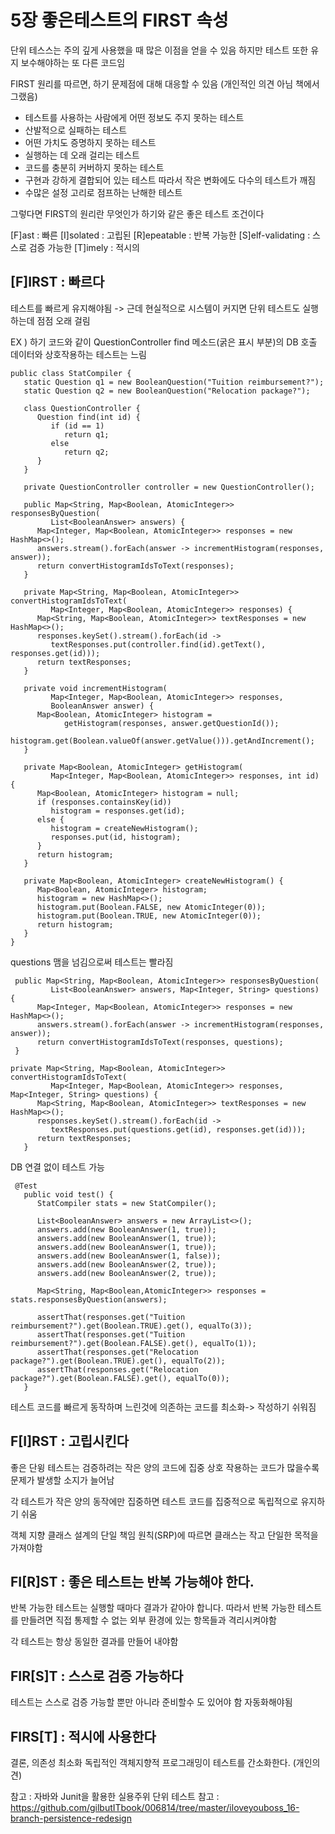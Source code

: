 # 5장 좋은테스트의 FIRST 속성

단위 테스스는 주의 깊게 사용했을 때 많은 이점을 얻을 수 있음
하지만 테스트 또한 유지 보수해야하는 또 다른 코드임

FIRST 원리를 따르면, 하기 문제점에 대해 대응할 수 있음 (개인적인 의견 아님 책에서 그랬음)

- 테스트를 사용하는 사람에게 어떤 정보도 주지 못하는 테스트
- 산발적으로 실패하는 테스트
- 어떤 가치도 증명하지 못하는 테스트
- 실행하는 데 오래 걸리는 테스트 
- 코드를 충분히 커버하지 못하는 테스트
- 구현과 강하게 결합되어 있는 테스트 따라서 작은 변화에도 다수의 테스트가 깨짐
- 수많은 설정 고리로 점프하는 난해한 테스트 


그렇다면 FIRST의 원리란 무엇인가 
하기와 같은 좋은 테스트 조건이다 

[F]ast : 빠른
[I]solated : 고립된
[R]epeatable : 반복 가능한
[S]elf-validating : 스스로 검증 가능한
[T]imely : 적시의


## [F]IRST : 빠르다

테스트를 빠르게 유지해야됨 -> 근데 현실적으로 시스템이 커지면 단위 테스트도 실행하는데 점점 오래 걸림

EX ) 
하기 코드와 같이 QuestionController find 메소드(굵은 표시 부분)의 DB 호출 데이터와 상호작용하는 테스트는 느림

```
public class StatCompiler {
   static Question q1 = new BooleanQuestion("Tuition reimbursement?");
   static Question q2 = new BooleanQuestion("Relocation package?");

   class QuestionController {
      Question find(int id) {
         if (id == 1)
            return q1;
         else
            return q2;
      }
   }

   private QuestionController controller = new QuestionController();

   public Map<String, Map<Boolean, AtomicInteger>> responsesByQuestion(
         List<BooleanAnswer> answers) {
      Map<Integer, Map<Boolean, AtomicInteger>> responses = new HashMap<>();
      answers.stream().forEach(answer -> incrementHistogram(responses, answer));
      return convertHistogramIdsToText(responses);
   }

   private Map<String, Map<Boolean, AtomicInteger>> convertHistogramIdsToText(
         Map<Integer, Map<Boolean, AtomicInteger>> responses) {
      Map<String, Map<Boolean, AtomicInteger>> textResponses = new HashMap<>();
      responses.keySet().stream().forEach(id -> 
         textResponses.put(controller.find(id).getText(), responses.get(id)));
      return textResponses;
   }

   private void incrementHistogram(
         Map<Integer, Map<Boolean, AtomicInteger>> responses, 
         BooleanAnswer answer) {
      Map<Boolean, AtomicInteger> histogram = 
            getHistogram(responses, answer.getQuestionId());
      histogram.get(Boolean.valueOf(answer.getValue())).getAndIncrement();
   }

   private Map<Boolean, AtomicInteger> getHistogram(
         Map<Integer, Map<Boolean, AtomicInteger>> responses, int id) {
      Map<Boolean, AtomicInteger> histogram = null;
      if (responses.containsKey(id)) 
         histogram = responses.get(id);
      else {
         histogram = createNewHistogram();
         responses.put(id, histogram);
      }
      return histogram;
   }

   private Map<Boolean, AtomicInteger> createNewHistogram() {
      Map<Boolean, AtomicInteger> histogram;
      histogram = new HashMap<>();
      histogram.put(Boolean.FALSE, new AtomicInteger(0));
      histogram.put(Boolean.TRUE, new AtomicInteger(0));
      return histogram;
   }
}
```

questions 맴을 넘김으로써 테스트는 빨라짐

```
 public Map<String, Map<Boolean, AtomicInteger>> responsesByQuestion(
         List<BooleanAnswer> answers, Map<Integer, String> questions)  {
      Map<Integer, Map<Boolean, AtomicInteger>> responses = new HashMap<>();
      answers.stream().forEach(answer -> incrementHistogram(responses, answer));
      return convertHistogramIdsToText(responses, questions);
 }
```

```
private Map<String, Map<Boolean, AtomicInteger>> convertHistogramIdsToText(
         Map<Integer, Map<Boolean, AtomicInteger>> responses, Map<Integer, String> questions) {
      Map<String, Map<Boolean, AtomicInteger>> textResponses = new HashMap<>();
      responses.keySet().stream().forEach(id -> 
         textResponses.put(questions.get(id), responses.get(id)));
      return textResponses;
   }
```

DB 연결 없이 테스트 가능

```
 @Test
   public void test() {
      StatCompiler stats = new StatCompiler();
      
      List<BooleanAnswer> answers = new ArrayList<>();
      answers.add(new BooleanAnswer(1, true));
      answers.add(new BooleanAnswer(1, true));
      answers.add(new BooleanAnswer(1, true));
      answers.add(new BooleanAnswer(1, false));
      answers.add(new BooleanAnswer(2, true));
      answers.add(new BooleanAnswer(2, true));
      
      Map<String, Map<Boolean,AtomicInteger>> responses = stats.responsesByQuestion(answers);
      
      assertThat(responses.get("Tuition reimbursement?").get(Boolean.TRUE).get(), equalTo(3));
      assertThat(responses.get("Tuition reimbursement?").get(Boolean.FALSE).get(), equalTo(1));
      assertThat(responses.get("Relocation package?").get(Boolean.TRUE).get(), equalTo(2));
      assertThat(responses.get("Relocation package?").get(Boolean.FALSE).get(), equalTo(0));
   }
```


테스트 코드를 빠르게 동작하며 느린것에 의존하는 코드를 최소화-> 작성하기 쉬워짐




## F[I]RST : 고립시킨다 

좋은 단윙 테스트는 검증하려는 작은 양의 코드에 집중
상호 작용하는 코드가 많을수록 문제가 발생할 소지가 늘어남

각 테스트가 작은 양의 동작에만 집중하면 테스트 코드를 집중적으로 독립적으로 유지하기 쉬움

객체 지향 클래스 설계의 단일 책임 원칙(SRP)에 따르면 클래스는 작고 단일한 목적을 가져야함


## FI[R]ST : 좋은 테스트는 반복 가능해야 한다.

반복 가능한 테스트는 실행할 때마다 결과가 같아야 합니다. 따라서 반복 가능한 테스트를 만들려면
직접 통제할 수 없는 외부 환경에 있는 항목들과 격리시켜야함

각 테스트는 항상 동일한 결과를 만들어 내야함


## FIR[S]T : 스스로 검증 가능하다

테스트는 스스로 검증 가능할 뿐만 아니라 준비할수 도 있어야 함
자동화해야됨


## FIRS[T] : 적시에 사용한다



결론, 의존성 최소화 독립적인 객체지향적 프로그래밍이 테스트를 간소화한다. (개인의견)

참고 : 자바와 Junit을 활용한 실용주위 단위 테스트
참고 : https://github.com/gilbutITbook/006814/tree/master/iloveyouboss_16-branch-persistence-redesign 
